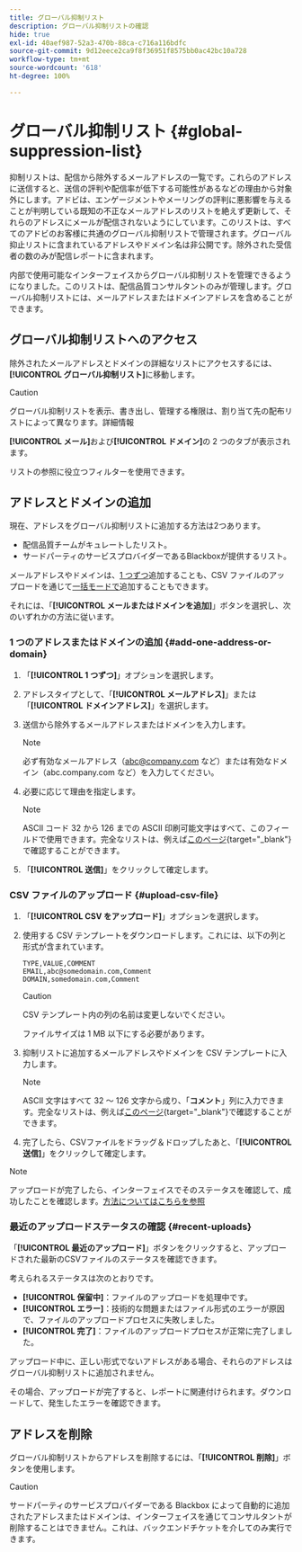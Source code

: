 ```yaml
---
title: グローバル抑制リスト
description: グローバル抑制リストの確認
hide: true
exl-id: 40aef987-52a3-470b-88ca-c716a116bdfc
source-git-commit: 9d12eece2ca9f8f36951f8575bb0ac42bc10a728
workflow-type: tm+mt
source-wordcount: '618'
ht-degree: 100%

---
```


# グローバル抑制リスト {#global-suppression-list}

抑制リストは、配信から除外するメールアドレスの一覧です。これらのアドレスに送信すると、送信の評判や配信率が低下する可能性があるなどの理由から対象外にします。アドビは、エンゲージメントやメーリングの評判に悪影響を与えることが判明している既知の不正なメールアドレスのリストを絶えず更新して、それらのアドレスにメールが配信されないようにしています。このリストは、すべてのアドビのお客様に共通のグローバル抑制リストで管理されます。グローバル抑止リストに含まれているアドレスやドメイン名は非公開です。除外された受信者の数のみが配信レポートに含まれます。

内部で使用可能なインターフェイスからグローバル抑制リストを管理できるようになりました。このリストは、配信品質コンサルタントのみが管理します。グローバル抑制リストには、メールアドレスまたはドメインアドレスを含めることができます。

## グローバル抑制リストへのアクセス

除外されたメールアドレスとドメインの詳細なリストにアクセスするには、**[!UICONTROL グローバル抑制リスト]**&#x200B;に移動します。

>[!CAUTION]
>
>グローバル抑制リストを表示、書き出し、管理する権限は、割り当て先の配布リストによって異なります。詳細情報

**[!UICONTROL メール]**&#x200B;および&#x200B;**[!UICONTROL ドメイン]**&#x200B;の 2 つのタブが表示されます。

リストの参照に役立つフィルターを使用できます。

## アドレスとドメインの追加

現在、アドレスをグローバル抑制リストに追加する方法は2つあります。

* 配信品質チームがキュレートしたリスト。
* サードパーティのサービスプロバイダーであるBlackboxが提供するリスト。

メールアドレスやドメインは、[1 つずつ](#add-one-address-or-domain)追加することも、CSV ファイルのアップロードを通じて[一括モードで](#upload-csv-file)追加することもできます。

それには、「**[!UICONTROL メールまたはドメインを追加]**」ボタンを選択し、次のいずれかの方法に従います。

### 1 つのアドレスまたはドメインの追加 {#add-one-address-or-domain}

1. 「**[!UICONTROL 1 つずつ]**」オプションを選択します。

1. アドレスタイプとして、「**[!UICONTROL メールアドレス]**」または「**[!UICONTROL ドメインアドレス]**」を選択します。

1. 送信から除外するメールアドレスまたはドメインを入力します。

   >[!NOTE]
   >
   >必ず有効なメールアドレス（abc@company.com など）または有効なドメイン（abc.company.com など）を入力してください。

1. 必要に応じて理由を指定します。

   >[!NOTE]
   >
   >ASCII コード 32 から 126 までの ASCII 印刷可能文字はすべて、このフィールドで使用できます。完全なリストは、例えば[このページ](https://en.wikipedia.org/wiki/Wikipedia:ASCII#ASCII_printable_characters){target="_blank"}で確認することができます。

1. 「**[!UICONTROL 送信]**」をクリックして確定します。

### CSV ファイルのアップロード {#upload-csv-file}

1. 「**[!UICONTROL CSV をアップロード]**」オプションを選択します。

1. 使用する CSV テンプレートをダウンロードします。これには、以下の列と形式が含まれています。

   ```
   TYPE,VALUE,COMMENT
   EMAIL,abc@somedomain.com,Comment
   DOMAIN,somedomain.com,Comment
   ```

   >[!CAUTION]
   >
   >CSV テンプレート内の列の名前は変更しないでください。
   >
   >ファイルサイズは 1 MB 以下にする必要があります。

1. 抑制リストに追加するメールアドレスやドメインを CSV テンプレートに入力します。

   >[!NOTE]
   >
   >ASCII 文字はすべて 32 ～ 126 文字から成り、「**コメント**」列に入力できます。完全なリストは、例えば[このページ](https://en.wikipedia.org/wiki/Wikipedia:ASCII#ASCII_printable_characters){target="_blank"}で確認することができます。

1. 完了したら、CSVファイルをドラッグ＆ドロップしたあと、「**[!UICONTROL 送信]**」をクリックして確定します。

>[!NOTE]
>
>アップロードが完了したら、インターフェイスでそのステータスを確認して、成功したことを確認します。[方法についてはこちらを参照](#recent-uploads)

### 最近のアップロードステータスの確認 {#recent-uploads}

「**[!UICONTROL 最近のアップロード]**」ボタンをクリックすると、アップロードされた最新のCSVファイルのステータスを確認できます。

考えられるステータスは次のとおりです。

* **[!UICONTROL 保留中]**：ファイルのアップロードを処理中です。
* **[!UICONTROL エラー]**：技術的な問題またはファイル形式のエラーが原因で、ファイルのアップロードプロセスに失敗しました。
* **[!UICONTROL 完了]**：ファイルのアップロードプロセスが正常に完了しました。

アップロード中に、正しい形式でないアドレスがある場合、それらのアドレスはグローバル抑制リストに追加されません。

その場合、アップロードが完了すると、レポートに関連付けられます。ダウンロードして、発生したエラーを確認できます。

## アドレスを削除

グローバル抑制リストからアドレスを削除するには、「**[!UICONTROL 削除]**」ボタンを使用します。

>[!CAUTION]
>
>サードパーティのサービスプロバイダーである Blackbox によって自動的に追加されたアドレスまたはドメインは、インターフェイスを通じてコンサルタントが削除することはできません。これは、バックエンドチケットを介してのみ実行できます。
